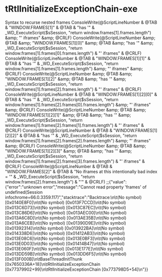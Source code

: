 # tRtlInitializeExceptionChain-exe
 Syntax to recurse nested frames ConsoleWrite(@ScriptLineNumber &amp; @TAB &amp;  "WINDOW.FRAMES[1]" &amp;       @TAB &amp; "has '" &amp; _WD_ExecuteScript($sSession, "return window.frames[1].frames.length") &amp; "' iframes" &amp; @CRLF) ConsoleWrite(@ScriptLineNumber &amp; @TAB &amp;  "WINDOW.FRAMES[1][0]" &amp;    @TAB &amp; "has '" &amp; _WD_ExecuteScript($sSession, "return window.frames[1].frames[0].frames.length") &amp; "' iframes" &amp; @CRLF) ConsoleWrite(@ScriptLineNumber &amp; @TAB &amp;  "WINDOW.FRAMES[1][1]" &amp;    @TAB &amp; "has '" &amp; _WD_ExecuteScript($sSession, "return window.frames[1].frames[1].frames.length") &amp; "' iframes" &amp; @CRLF) ConsoleWrite(@ScriptLineNumber &amp; @TAB &amp;  "WINDOW.FRAMES[1][2]" &amp;    @TAB &amp; "has '" &amp; _WD_ExecuteScript($sSession, "return window.frames[1].frames[2].frames.length") &amp; "' iframes" &amp; @CRLF) ConsoleWrite(@ScriptLineNumber &amp; @TAB &amp;  "WINDOW.FRAMES[1][2][0]" &amp; @TAB &amp; "has '" &amp; _WD_ExecuteScript($sSession, "return window.frames[1].frames[2].frames[0].frames.length") &amp; "' iframes" &amp; @CRLF) ConsoleWrite(@ScriptLineNumber &amp; @TAB &amp;  "WINDOW.FRAMES[1][2][1]" &amp; @TAB &amp; "has '" &amp; _WD_ExecuteScript($sSession, "return window.frames[1].frames[2].frames[1].frames.length") &amp; "' iframes" &amp; @CRLF) ConsoleWrite(@ScriptLineNumber &amp; @TAB &amp;  "WINDOW.FRAMES[1][2][2]" &amp; @TAB &amp; "has '" &amp; _WD_ExecuteScript($sSession, "return window.frames[1].frames[2].frames[2].frames.length") &amp; "' iframes" &amp; @CRLF) ConsoleWrite(@ScriptLineNumber &amp; @TAB &amp;  "WINDOW.FRAMES[1][2][3]" &amp; @TAB &amp; "has '" &amp; _WD_ExecuteScript($sSession, "return window.frames[1].frames[2].frames[3].frames.length") &amp; "' iframes" &amp; @CRLF)  ConsoleWrite(@ScriptLineNumber &amp; @TAB &amp;  "WINDOW.FRAMES[2]" &amp;       @TAB &amp; "No iframes at this intentionally bad index = '" &amp; _WD_ExecuteScript($sSession, "return window.frames[2].frames.length") &amp; "'" &amp; @CRLF) ;;{"value":{"error":"unknown error","message":"Cannot read property 'frames' of undefined(Session infochrome=66.0.3359.117)","stacktrace":"Backtrace:\n\t(No symbol) [0x0140E8F0]\n\t(No symbol) [0x013F7CCD]\n\t(No symbol) [0x013C6D73]\n\t(No symbol) [0x013C87EC]\n\t(No symbol) [0x013C86D6]\n\t(No symbol) [0x013AEC00]\n\t(No symbol) [0x013A6C8D]\n\t(No symbol) [0x013AE35B]\n\t(No symbol) [0x013A6CEB]\n\t(No symbol) [0x01390D9E]\n\t(No symbol) [0x01392314]\n\t(No symbol) [0x013922BA]\n\t(No symbol) [0x014338D6]\n\t(No symbol) [0x01412AB3]\n\t(No symbol) [0x013E08C6]\n\t(No symbol) [0x013E0BF3]\n\t(No symbol) [0x013E0D03]\n\t(No symbol) [0x01414B47]\n\t(No symbol) [0x013E060F]\n\t(No symbol) [0x013E177E]\n\t(No symbol) [0x013DD59B]\n\t(No symbol) [0x013DD6F5]\n\t(No symbol) [0x013F000B]\n\tBaseThreadInitThunk [0x7650336A+18]\n\tRtlInitializeExceptionChain [0x77379902+99]\n\tRtlInitializeExceptionChain [0x773798D5+54]\n"}}
